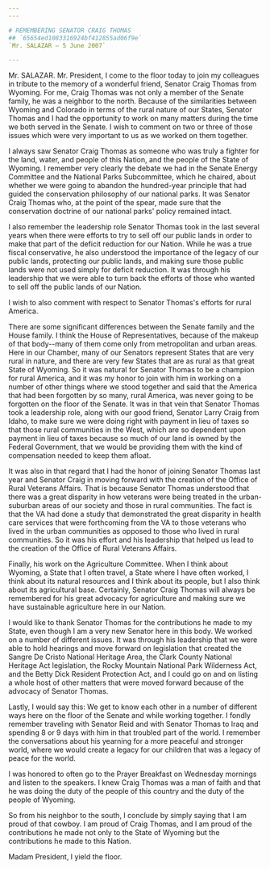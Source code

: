 ```yaml
---
---

# REMEMBERING SENATOR CRAIG THOMAS
## `65654ed1083316924bf412855ad06f9e`
`Mr. SALAZAR — 5 June 2007`

---
```



Mr. SALAZAR. Mr. President, I come to the floor today to join my 
colleagues in tribute to the memory of a wonderful friend, Senator 
Craig Thomas from Wyoming. For me, Craig Thomas was not only a member 
of the Senate family, he was a neighbor to the north. Because of the 
similarities between Wyoming and Colorado in terms of the rural nature 
of our States, Senator Thomas and I had the opportunity to work on many 
matters during the time we both served in the Senate. I wish to comment 
on two or three of those issues which were very important to us as we 
worked on them together.

I always saw Senator Craig Thomas as someone who was truly a fighter 
for the land, water, and people of this Nation, and the people of the 
State of Wyoming. I remember very clearly the debate we had in the 
Senate Energy Committee and the National Parks Subcommittee, which he 
chaired, about whether we were going to abandon the hundred-year 
principle that had guided the conservation philosophy of our national 
parks. It was Senator Craig Thomas who, at the point of the spear, made 
sure that the conservation doctrine of our national parks' policy 
remained intact.

I also remember the leadership role Senator Thomas took in the last 
several years when there were efforts to try to sell off our public 
lands in order to make that part of the deficit reduction for our 
Nation. While he was a true fiscal conservative, he also understood the 
importance of the legacy of our public lands, protecting our public 
lands, and making sure those public lands were not used simply for 
deficit reduction. It was through his leadership that we were able to 
turn back the efforts of those who wanted to sell off the public lands 
of our Nation.

I wish to also comment with respect to Senator Thomas's efforts for 
rural America.

There are some significant differences between the Senate family and 
the House family. I think the House of Representatives, because of the 
makeup of that body--many of them come only from metropolitan and urban 
areas. Here in our Chamber, many of our Senators represent States that 
are very rural in nature, and there are very few States that are as 
rural as that great State of Wyoming. So it was natural for Senator 
Thomas to be a champion for rural America, and it was my honor to join 
with him in working on a number of other things where we stood together 
and said that the America that had been forgotten by so many, rural 
America, was never going to be forgotten on the floor of the Senate. It 
was in that vein that Senator Thomas took a leadership role, along with 
our good friend, Senator Larry Craig from Idaho, to make sure we were 
doing right with payment in lieu of taxes so that those rural 
communities in the West, which are so dependent upon payment in lieu of 
taxes because so much of our land is owned by the Federal Government, 
that we would be providing them with the kind of compensation needed to 
keep them afloat.

It was also in that regard that I had the honor of joining Senator 
Thomas last year and Senator Craig in moving forward with the creation 
of the Office of Rural Veterans Affairs. That is because Senator Thomas 
understood that there was a great disparity in how veterans were being 
treated in the urban-suburban areas of our society and those in rural 
communities. The fact is that the VA had done a study that demonstrated 
the great disparity in health care services that were forthcoming from 
the VA to those veterans who lived in the urban communities as opposed 
to those who lived in rural communities. So it was his effort and his 
leadership that helped us lead to the creation of the Office of Rural 
Veterans Affairs.


Finally, his work on the Agriculture Committee. When I think about 
Wyoming, a State that I often travel, a State where I have often 
worked, I think about its natural resources and I think about its 
people, but I also think about its agricultural base. Certainly, 
Senator Craig Thomas will always be remembered for his great advocacy 
for agriculture and making sure we have sustainable agriculture here in 
our Nation.

I would like to thank Senator Thomas for the contributions he made to 
my State, even though I am a very new Senator here in this body. We 
worked on a number of different issues. It was through his leadership 
that we were able to hold hearings and move forward on legislation that 
created the Sangre De Cristo National Heritage Area, the Clark County 
National Heritage Act legislation, the Rocky Mountain National Park 
Wilderness Act, and the Betty Dick Resident Protection Act, and I could 
go on and on listing a whole host of other matters that were moved 
forward because of the advocacy of Senator Thomas.

Lastly, I would say this: We get to know each other in a number of 
different ways here on the floor of the Senate and while working 
together. I fondly remember traveling with Senator Reid and with 
Senator Thomas to Iraq and spending 8 or 9 days with him in that 
troubled part of the world. I remember the conversations about his 
yearning for a more peaceful and stronger world, where we would create 
a legacy for our children that was a legacy of peace for the world.

I was honored to often go to the Prayer Breakfast on Wednesday 
mornings and listen to the speakers. I knew Craig Thomas was a man of 
faith and that he was doing the duty of the people of this country and 
the duty of the people of Wyoming.

So from his neighbor to the south, I conclude by simply saying that I 
am proud of that cowboy. I am proud of Craig Thomas, and I am proud of 
the contributions he made not only to the State of Wyoming but the 
contributions he made to this Nation.

Madam President, I yield the floor.

